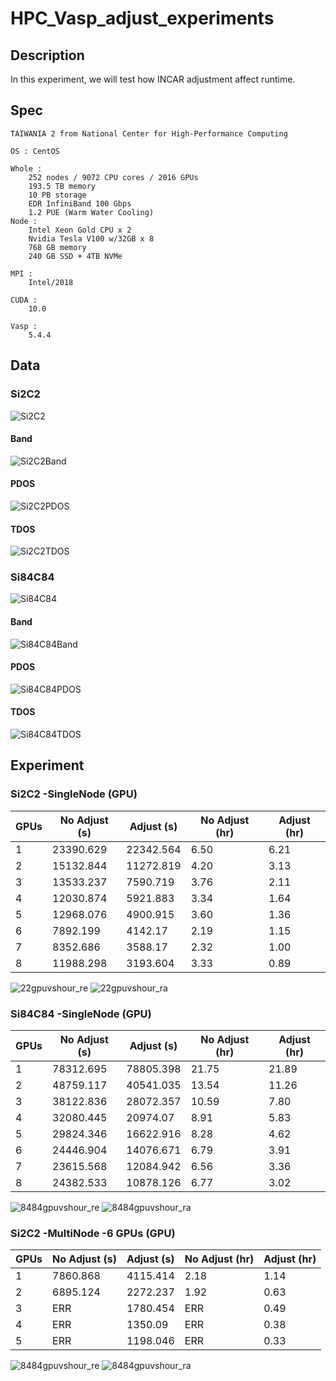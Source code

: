 # HPC_Vasp_adjust_experiments

## Description

In this experiment, we will test how INCAR adjustment affect runtime.

## Spec

```
TAIWANIA 2 from National Center for High-Performance Computing

OS : CentOS

Whole :
    252 nodes / 9072 CPU cores / 2016 GPUs
    193.5 TB memory
    10 PB storage
    EDR InfiniBand 100 Gbps
    1.2 PUE (Warm Water Cooling)
Node :
    Intel Xeon Gold CPU x 2
    Nvidia Tesla V100 w/32GB x 8
    768 GB memory
    240 GB SSD + 4TB NVMe
    
MPI :
    Intel/2018
    
CUDA :
    10.0
    
Vasp :
    5.4.4
```

## Data

### Si2C2

![Si2C2]()

#### Band

![Si2C2Band]()

#### PDOS

![Si2C2PDOS]()

#### TDOS

![Si2C2TDOS]()

### Si84C84

![Si84C84]()

#### Band

![Si84C84Band]()

#### PDOS

![Si84C84PDOS]()

#### TDOS

![Si84C84TDOS]()

## Experiment

### Si2C2 -SingleNode (GPU)
| GPUs | No Adjust (s) | Adjust (s) | No Adjust (hr) | Adjust (hr) | 
|------|---------------|------------|----------------|-------------|
| 1    | 23390.629     | 22342.564  | 6.50           | 6.21        |
| 2    | 15132.844     | 11272.819  | 4.20           | 3.13        |
| 3    | 13533.237     | 7590.719   | 3.76           | 2.11        |
| 4    | 12030.874     | 5921.883   | 3.34           | 1.64        |
| 5    | 12968.076     | 4900.915   | 3.60           | 1.36        |
| 6    | 7892.199      | 4142.17    | 2.19           | 1.15        |
| 7    | 8352.686      | 3588.17    | 2.32           | 1.00        |
| 8    | 11988.298     | 3193.604   | 3.33           | 0.89        |

![22gpuvshour_re]()
![22gpuvshour_ra]()

### Si84C84 -SingleNode (GPU)
| GPUs | No Adjust (s) | Adjust (s) | No Adjust (hr) | Adjust (hr) | 
|------|---------------|------------|----------------|-------------|
| 1    | 78312.695     | 78805.398  | 21.75          | 21.89       |
| 2    | 48759.117     | 40541.035  | 13.54          | 11.26       |
| 3    | 38122.836     | 28072.357  | 10.59          | 7.80        |
| 4    | 32080.445     | 20974.07   | 8.91           | 5.83        |
| 5    | 29824.346     | 16622.916  | 8.28           | 4.62        |
| 6    | 24446.904     | 14076.671  | 6.79           | 3.91        |
| 7    | 23615.568     | 12084.942  | 6.56           | 3.36        |
| 8    | 24382.533     | 10878.126  | 6.77           | 3.02        |

![8484gpuvshour_re]()
![8484gpuvshour_ra]()

### Si2C2 -MultiNode -6 GPUs (GPU)
| GPUs | No Adjust (s) | Adjust (s) | No Adjust (hr) | Adjust (hr) | 
|------|---------------|------------|----------------|-------------|
| 1    | 7860.868      | 4115.414   | 2.18           | 1.14        |
| 2    | 6895.124      | 2272.237   | 1.92           | 0.63        |
| 3    | ERR           | 1780.454   | ERR            | 0.49        |
| 4    | ERR           | 1350.09    | ERR            | 0.38        |
| 5    | ERR           | 1198.046   | ERR            | 0.33        |

![8484gpuvshour_re]()
![8484gpuvshour_ra]()